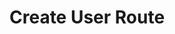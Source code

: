 #  Create User Route

<api-endpoint openapi-path="../../../scratch.json" method="POST" endpoint="/api/users/"/>
